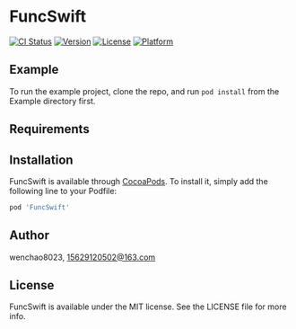 # FuncSwift

[![CI Status](https://img.shields.io/travis/wenchao8023/FuncSwift.svg?style=flat)](https://travis-ci.org/wenchao8023/FuncSwift)
[![Version](https://img.shields.io/cocoapods/v/FuncSwift.svg?style=flat)](https://cocoapods.org/pods/FuncSwift)
[![License](https://img.shields.io/cocoapods/l/FuncSwift.svg?style=flat)](https://cocoapods.org/pods/FuncSwift)
[![Platform](https://img.shields.io/cocoapods/p/FuncSwift.svg?style=flat)](https://cocoapods.org/pods/FuncSwift)

## Example

To run the example project, clone the repo, and run `pod install` from the Example directory first.

## Requirements

## Installation

FuncSwift is available through [CocoaPods](https://cocoapods.org). To install
it, simply add the following line to your Podfile:

```ruby
pod 'FuncSwift'
```

## Author

wenchao8023, 15629120502@163.com

## License

FuncSwift is available under the MIT license. See the LICENSE file for more info.
